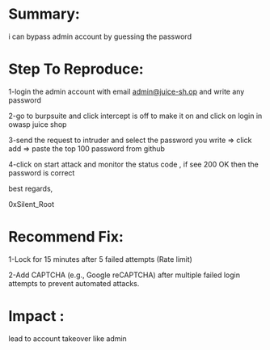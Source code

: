 # Summary:

i can bypass admin account by guessing the password 

# Step To Reproduce:

1-login the admin account with email  admin@juice-sh.op and write any password

2-go to burpsuite and click intercept is off  to make it on and click on login in owasp juice shop 

3-send the request to intruder and select the password you write => click add =>  paste the top 100 password from github 

4-click on start attack and monitor the status code , if see 200 OK then the password is correct 

best regards,

0xSilent_Root 

# Recommend Fix:

1-Lock for 15 minutes after 5 failed attempts (Rate limit)

2-Add CAPTCHA (e.g., Google reCAPTCHA) after multiple failed login attempts to prevent automated attacks.

# Impact :

lead to account takeover like admin